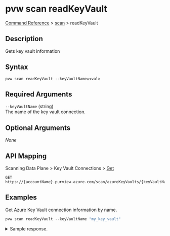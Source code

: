 # pvw scan readKeyVault
[Command Reference](../../../README.md#command-reference) > [scan](./main.md) > readKeyVault

## Description
Gets key vault information

## Syntax
```
pvw scan readKeyVault --keyVaultName=<val>
```

## Required Arguments
`--keyVaultName` (string)  
The name of the key vault connection.

## Optional Arguments
*None*

## API Mapping
Scanning Data Plane > Key Vault Connections > [Get](https://docs.microsoft.com/en-us/rest/api/purview/scanningdataplane/key-vault-connections/get)
```
GET https://{accountName}.purview.azure.com/scan/azureKeyVaults/{keyVaultName}
```

## Examples
Get Azure Key Vault connection information by name.
```powershell
pvw scan readKeyVault --keyVaultName "my_key_vault"
```
<details><summary>Sample response.</summary>
<p>

```json
{
    "id": "/subscriptions/2c141777-2036-4ba0-a7f4-bbca73a181bf/resourceGroups/scanning-prod-westeurope/providers/Microsoft.Purview/accounts/purview-c66c7ceb-1944-4393-ae27-20497005f353/linkedservices/my_key_vault",
    "name": "my_key_vault",
    "properties": {
        "baseUrl": "https://pvdemofngxi-keyvault.vault.azure.net/",
        "description": ""
    }
}
```
</p>
</details>

